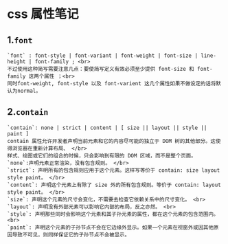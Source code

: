 # css 属性笔记
## 1.`font`
    `font` : font-style | font-variant | font-weight | font-size | line-height | font-family ; <br>
    不过使用这种简写需要注意几点：要使简写定义有效必须至少提供 font-size 和 font-family 这两个属性 ；<br>
    同时font-weight, font-style 以及 font-varient 这几个属性如果不做设定的话将默认为normal。
## 2.`contain`
    `contain`: none | strict | content | [ size || layout || style || paint ]
    contain 属性允许开发者声明当前元素和它的内容尽可能的独立于 DOM 树的其他部分。这使得浏览器在重新计算布局、 </br>
    样式、绘图或它们的组合的时候，只会影响到有限的 DOM 区域，而不是整个页面。
    `none`:声明元素正常渲染，没有包含规则。 </br>
    `strict`: 声明所有的包含规则应用于这个元素。这样写等价于 contain: size layout style paint。 </br>
    `content`: 声明这个元素上有除了 size 外的所有包含规则。等价于 contain: layout style paint。 </br>
    `size`: 声明这个元素的尺寸会变化，不需要去检查它依赖关系中的尺寸变化。 <br>
    `layout`: 声明没有外部元素可以影响它内部的布局，反之亦然。 <br>
    `style`: 声明那些同时会影响这个元素和其子孙元素的属性，都在这个元素的包含范围内。<br>
    `paint`: 声明这个元素的子孙节点不会在它边缘外显示。如果一个元素在视窗外或因其他原因导致不可见，则同样保证它的子孙节点不会被显示。
